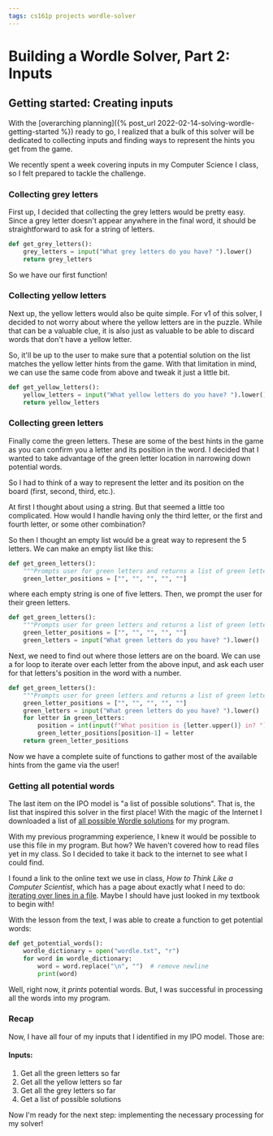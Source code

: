 ```yaml
---
tags: cs161p projects wordle-solver 
---
```


# Building a Wordle Solver, Part 2: Inputs
## Getting started: Creating inputs

With the [overarching planning]({% post_url 2022-02-14-solving-wordle-getting-started %}) ready to go, I realized that a bulk of this solver will be dedicated to collecting inputs and finding ways to represent the hints you get from the game. 

We recently spent a week covering inputs in my Computer Science I class, so I felt prepared to tackle the challenge. 

### Collecting grey letters

First up, I decided that collecting the grey letters would be pretty easy. Since a grey letter doesn't appear anywhere in the final word, it should be straightforward to ask for a string of letters. 

```python
def get_grey_letters():
    grey_letters = input("What grey letters do you have? ").lower()
    return grey_letters
```

So we have our first function! 

### Collecting yellow letters

Next up, the yellow letters would also be quite simple. For v1 of this solver, I decided to not worry about where the yellow letters are in the puzzle. While that can be a valuable clue, it is also just as valuable to be able to discard words that don't have a yellow letter. 

So, it'll be up to the user to make sure that a potential solution on the list matches the yellow letter hints from the game. With that limitation in mind, we can use the same code from above and tweak it just a little bit.

```python
def get_yellow_letters():
    yellow_letters = input("What yellow letters do you have? ").lower()
    return yellow_letters
```

### Collecting green letters

Finally come the green letters. These are some of the best hints in the game as you can confirm you a letter and its position in the word. I decided that I wanted to take advantage of the green letter location in narrowing down potential words. 

So I had to think of a way to represent the letter and its position on the board (first, second, third, etc.). 

At first I thought about using a string. But that seemed a little too complicated. How would I handle having only the third letter, or the first and fourth letter, or some other combination? 

So then I thought an empty list would be a great way to represent the 5 letters. We can make an empty list like this:

```python
def get_green_letters():
    """Prompts user for green letters and returns a list of green letters and their positions in the word"""
    green_letter_positions = ["", "", "", "", ""]
```

where each empty string is one of five letters. Then, we prompt the user for their green letters. 

```python
def get_green_letters():
    """Prompts user for green letters and returns a list of green letters and their positions in the word"""
    green_letter_positions = ["", "", "", "", ""]
	green_letters = input("What green letters do you have? ").lower()
```

Next, we need to find out where those letters are on the board. We can use a for loop to iterate over each letter from the above input, and ask each user for that letters's position in the word with a number.

```python
def get_green_letters():
    """Prompts user for green letters and returns a list of green letters and their positions in the word"""
    green_letter_positions = ["", "", "", "", ""]
	green_letters = input("What green letters do you have? ").lower()
    for letter in green_letters:
        position = int(input(f"What position is {letter.upper()} in? "))
        green_letter_positions[position-1] = letter
    return green_letter_positions
```

Now we have a complete suite of functions to gather most of the available hints from the game via the user! 

### Getting all potential words

The last item on the IPO model is "a list of possible solutions". That is, the list that inspired this solver in the first place! With the magic of the Internet I downloaded a list of [all possible Wordle solutions](https://gist.github.com/cfreshman/a03ef2cba789d8cf00c08f767e0fad7b) for my program. 

With my previous programming experience, I knew it would be possible to use this file in my program. But how? We haven't covered how to read files yet in my class. So I decided to take it back to the internet to see what I could find. 

I found a link to the online text we use in class, *How to Think Like a Computer Scientist*, which has a page about exactly what I need to do: [iterating over lines in a file](https://runestone.academy/ns/books/published/thinkcspy/Files/Iteratingoverlinesinafile.html). Maybe I should have just looked in my textbook to begin with! 

With the lesson from the text, I was able to create a function to get potential words:

```python
def get_potential_words():
    wordle_dictionary = open("wordle.txt", "r")
    for word in wordle_dictionary:
        word = word.replace("\n", "")  # remove newline
        print(word)
```

Well, right now, it *prints* potential words. But, I was successful in processing all the words into my program. 

### Recap

Now, I have all four of my inputs that I identified in my IPO model. Those are: 

#### Inputs:
1. Get all the green letters so far
2. Get all the yellow letters so far
3. Get all the grey letters so far
4. Get a list of possible solutions 

Now I'm ready for the next step: implementing the necessary processing for my solver! 